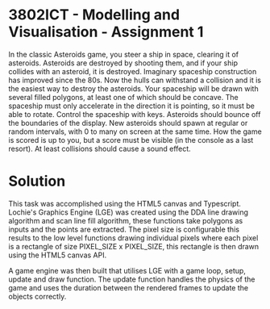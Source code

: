 # 3802ICT - Modelling and Visualisation - Assignment 1

In the classic Asteroids game, you steer a ship in space, clearing it of asteroids. Asteroids are destroyed by shooting them, and if your ship collides with an asteroid, it is destroyed. Imaginary spaceship construction has improved since the 80s. Now the hulls can withstand a collision and it is the easiest way to destroy the asteroids. Your spaceship will be drawn with several filled polygons, at least one of which should be concave. The spaceship must only accelerate in the direction it is pointing, so it must be able to rotate. Control the spaceship with keys. Asteroids should bounce off the boundaries of the display. New asteroids should spawn at regular or random intervals, with 0 to many on screen at the same time. How the game is scored is up to you, but a score must be visible (in the console as a last resort). At least collisions should cause a sound effect.

# Solution

This task was accomplished using the HTML5 canvas and Typescript.
Lochie's Graphics Engine (LGE) was created using the DDA line drawing algorithm and scan line fill algorithm, these functions
take polygons as inputs and the points are extracted. The pixel size is configurable this results to the low level functions
drawing individual pixels where each pixel is a rectangle of size PIXEL_SIZE x PIXEL_SIZE, this rectangle is then drawn using
the HTML5 canvas API.

A game engine was then built that utilises LGE with a game loop, setup, update and draw function. The update function handles the physics of the game and uses the duration between the rendered frames to update the objects correctly.
